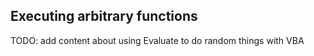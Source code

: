 ## Executing arbitrary functions

TODO: add content about using Evaluate to do random things with VBA
